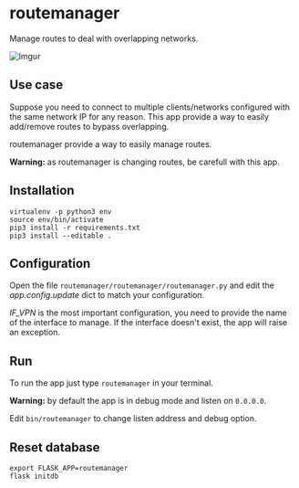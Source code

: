 # routemanager
Manage routes to deal with overlapping networks.

![Imgur](http://i.imgur.com/Eui2PMa.png)

## Use case
Suppose you need to connect to multiple clients/networks configured with the same network IP for any reason.
This app provide a way to easily add/remove routes to bypass overlapping.

routemanager provide a way to easily manage routes.

**Warning:** as routemanager is changing routes, be carefull with this app.

## Installation
```
virtualenv -p python3 env
source env/bin/activate
pip3 install -r requirements.txt
pip3 install --editable .
```

## Configuration
Open the file `routemanager/routemanager/routemanager.py` and edit the *app.config.update* dict to match your configuration.

*IF_VPN* is the most important configuration, you need to provide the name of the interface to manage. If the interface doesn't exist, the app will raise an exception.

## Run
To run the app just type `routemanager` in your terminal.

**Warning:** by default the app is in debug mode and listen on `0.0.0.0`.

Edit `bin/routemanager` to change listen address and debug option.

## Reset database
```
export FLASK_APP=routemanager
flask initdb
```
